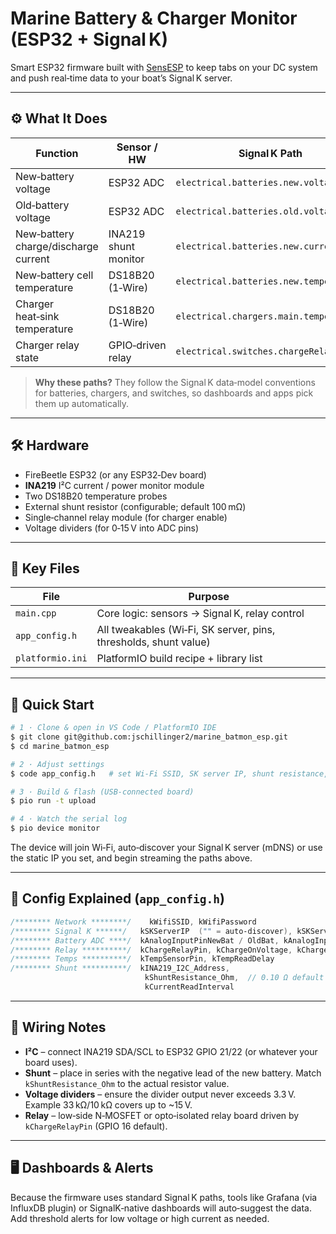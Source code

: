 # Marine Battery & Charger Monitor (ESP32 + Signal K)

Smart ESP32 firmware built with [SensESP](https://github.com/SignalK/SensESP) to keep tabs on your DC system and push real‑time data to your boat’s Signal K server.

---
## ⚙️ What It Does

| Function | Sensor / HW | Signal K Path |
|----------|-------------|---------------|
| New‑battery voltage | ESP32 ADC | `electrical.batteries.new.voltage` |
| Old‑battery voltage | ESP32 ADC | `electrical.batteries.old.voltage` |
| New‑battery charge/discharge current | INA219 shunt monitor | `electrical.batteries.new.current` |
| New‑battery cell temperature | DS18B20 (1‑Wire) | `electrical.batteries.new.temperature` |
| Charger heat‑sink temperature | DS18B20 (1‑Wire) | `electrical.chargers.main.temperature` |
| Charger relay state | GPIO‑driven relay | `electrical.switches.chargeRelay.state` |

> **Why these paths?** They follow the Signal K data‑model conventions for batteries, chargers, and switches, so dashboards and apps pick them up automatically.

---
## 🛠️ Hardware

* FireBeetle ESP32 (or any ESP32‑Dev board)
* **INA219** I²C current / power monitor module
* Two DS18B20 temperature probes
* External shunt resistor (configurable; default 100 mΩ)
* Single‑channel relay module (for charger enable)
* Voltage dividers (for 0‑15 V into ADC pins)

---
## 📂 Key Files

| File | Purpose |
|------|---------|
| `main.cpp` | Core logic: sensors → Signal K, relay control |
| `app_config.h` | All tweakables (Wi‑Fi, SK server, pins, thresholds, shunt value) |
| `platformio.ini` | PlatformIO build recipe + library list |

---
## 🚀 Quick Start

```bash
# 1 · Clone & open in VS Code / PlatformIO IDE
$ git clone git@github.com:jschillinger2/marine_batmon_esp.git
$ cd marine_batmon_esp

# 2 · Adjust settings
$ code app_config.h   # set Wi‑Fi SSID, SK server IP, shunt resistance, etc.

# 3 · Build & flash (USB‑connected board)
$ pio run -t upload

# 4 · Watch the serial log
$ pio device monitor
```

The device will join Wi‑Fi, auto‑discover your Signal K server (mDNS) or use the static IP you set, and begin streaming the paths above.

---
## 🔧 Config Explained (`app_config.h`)

```cpp
/******** Network ********/    kWifiSSID, kWifiPassword
/******** Signal K ******/   kSKServerIP  ("" = auto‑discover), kSKServerPort
/******** Battery ADC ****/  kAnalogInputPinNewBat / OldBat, kAnalogInputScale
/******** Relay **********/  kChargeRelayPin, kChargeOnVoltage, kChargeOffVoltage
/******** Temps **********/  kTempSensorPin, kTempReadDelay
/******** Shunt **********/  kINA219_I2C_Address,
                              kShuntResistance_Ohm,  // 0.10 Ω default
                              kCurrentReadInterval
```

---
## 📝 Wiring Notes

* **I²C** – connect INA219 SDA/SCL to ESP32 GPIO 21/22 (or whatever your board uses).
* **Shunt** – place in series with the negative lead of the new battery. Match `kShuntResistance_Ohm` to the actual resistor value.
* **Voltage dividers** – ensure the divider output never exceeds 3.3 V. Example 33 kΩ/10 kΩ covers up to ~15 V.
* **Relay** – low‑side N‑MOSFET or opto‑isolated relay board driven by `kChargeRelayPin` (GPIO 16 default).

---
## 🖥️ Dashboards & Alerts

Because the firmware uses standard Signal K paths, tools like Grafana (via InfluxDB plugin) or SignalK‑native dashboards will auto‑suggest the data. Add threshold alerts for low voltage or high current as needed.
